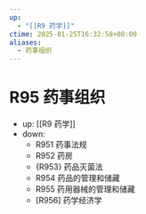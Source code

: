 ```yaml
---
up:
  - "[[R9 药学]]"
ctime: 2025-01-25T16:32:58+08:00
aliases:
  - 药事组织
---
```


# R95 药事组织

- up: [[R9 药学]]
- down:	
	- R951 药事法规
	- R952 药房
	- {R953} 药品灭菌法
	- R954 药品的管理和储藏
	- R955 药用器械的管理和储藏
	- [R956] 药学经济学
	
